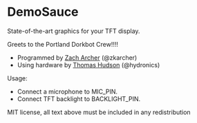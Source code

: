 # DemoSauce

State-of-the-art graphics for your TFT display.

Greets to the Portland Dorkbot Crew!!!!

+ Programmed by [Zach Archer](http://controlzinc.com/) (@zkarcher)
+ Using hardware by [Thomas Hudson](http://thomashudson.org/) (@hydronics)

Usage:
  * Connect a microphone to MIC_PIN.
  * Connect TFT backlight to BACKLIGHT_PIN.

MIT license, all text above must be included in any redistribution
